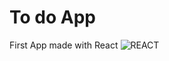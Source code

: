 # To do App

First App made with React ![REACT](https://upload.wikimedia.org/wikipedia/commons/thumb/a/a7/React-icon.svg/60px-React-icon.svg.png)

